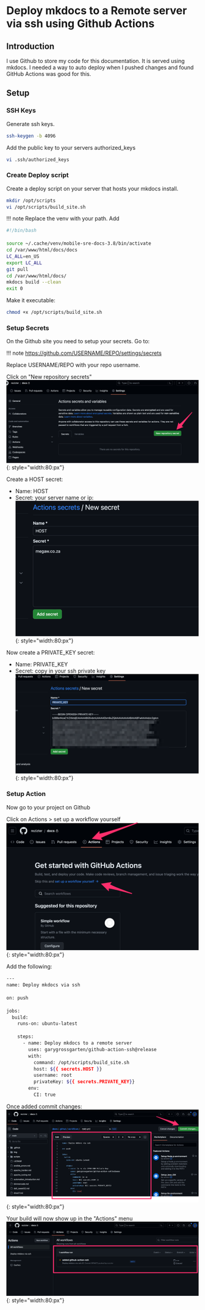 # Deploy mkdocs to a Remote server via ssh using Github Actions

## Introduction

I use Github to store my code for this documentation.
It is served using mkdocs.
I needed a way to auto deploy when I pushed changes
and found GitHub Actions was good for this.

## Setup

### SSH Keys
Generate ssh keys.
```bash
ssh-keygen -b 4096
```

Add the public key to your servers authorized_keys
```bash
vi .ssh/authorized_keys
```

### Create Deploy script
Create a deploy script on your server that hosts your mkdocs install.
```bash
mkdir /opt/scripts
vi /opt/scripts/build_site.sh
```
!!! note
    Replace the venv with your path.
Add
```bash
#!/bin/bash

source ~/.cache/venv/mobile-sre-docs-3.8/bin/activate
cd /var/www/html/docs/docs
LC_ALL=en_US
export LC_ALL
git pull
cd /var/www/html/docs/
mkdocs build --clean
exit 0
```

Make it executable:
```bash
chmod +x /opt/scripts/build_site.sh
```

### Setup Secrets
On the Github site you need to setup your secrets.
Go to:

!!! note
    https://github.com/USERNAME/REPO/settings/secrets
    
Replace USERNAME/REPO with your repo username.

Click on "New repository secrets"
![image](./img/actions2.png){: style="width:80:px"}

Create a HOST secret:

* Name: HOST
* Secret: your server name or ip:
![image](./img/actions3.png){: style="width:80:px"}

Now create a PRIVATE_KEY secret:

* Name: PRIVATE_KEY
* Secret: copy in your ssh private key
![image](./img/actions4.png){: style="width:80:px"}

### Setup Action
Now go to your project on Github

Click on Actions >  set up a workflow yourself
![image](./img/actions1.png){: style="width:80:px"}

Add the following:
```bash
---
name: Deploy mkdocs via ssh

on: push

jobs:
  build:
    runs-on: ubuntu-latest

    steps:
      - name: Deploy mkdocs to a remote server
        uses: garygrossgarten/github-action-ssh@release
        with:
          command: /opt/scripts/build_site.sh
          host: ${{ secrets.HOST }}
          username: root
          privateKey: ${{ secrets.PRIVATE_KEY}}
        env:
          CI: true
```

Once added commit changes:
![image](./img/actions5.png){: style="width:80:px"}

Your build will now show up in the "Actions" menu
![image](./img/actions6.png){: style="width:80:px"}

